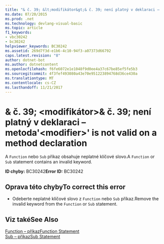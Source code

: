 ```yaml
---
title: "& č. 39; &lt;modifikátor&gt;& č. 39; není platný v deklaraci – metoda"
ms.date: 07/20/2015
ms.prod: .net
ms.technology: devlang-visual-basic
ms.topic: article
f1_keywords:
- vbc30242
- bc30242
helpviewer_keywords: BC30242
ms.assetid: 269d7f3d-e1b6-4c10-94f3-a07373d66792
caps.latest.revision: "8"
author: dotnet-bot
ms.author: dotnetcontent
ms.openlocfilehash: f6fe6072e1e1048f9d0ee4a37c67be85ef5fe5b3
ms.sourcegitcommit: 4f3fef493080a43e70e951223894768d36ce430a
ms.translationtype: MT
ms.contentlocale: cs-CZ
ms.lasthandoff: 11/21/2017
---
```

# <a name="39ltmodifiergt39-is-not-valid-on-a-method-declaration"></a><span data-ttu-id="14419-102">& č. 39; &lt;modifikátor&gt;& č. 39; není platný v deklaraci – metoda</span><span class="sxs-lookup"><span data-stu-id="14419-102">&#39;&lt;modifier&gt;&#39; is not valid on a method declaration</span></span>
<span data-ttu-id="14419-103">A `Function` nebo `Sub` příkaz obsahuje neplatné klíčové slovo.</span><span class="sxs-lookup"><span data-stu-id="14419-103">A `Function` or `Sub` statement contains an invalid keyword.</span></span>  
  
 <span data-ttu-id="14419-104">**ID chyby:** BC30242</span><span class="sxs-lookup"><span data-stu-id="14419-104">**Error ID:** BC30242</span></span>  
  
## <a name="to-correct-this-error"></a><span data-ttu-id="14419-105">Oprava této chyby</span><span class="sxs-lookup"><span data-stu-id="14419-105">To correct this error</span></span>  
  
-   <span data-ttu-id="14419-106">Odeberte neplatné klíčové slovo z `Function` nebo `Sub` příkaz.</span><span class="sxs-lookup"><span data-stu-id="14419-106">Remove the invalid keyword from the `Function` or `Sub` statement.</span></span>  
  
## <a name="see-also"></a><span data-ttu-id="14419-107">Viz také</span><span class="sxs-lookup"><span data-stu-id="14419-107">See Also</span></span>  
 [<span data-ttu-id="14419-108">Function – příkaz</span><span class="sxs-lookup"><span data-stu-id="14419-108">Function Statement</span></span>](../../visual-basic/language-reference/statements/function-statement.md)  
 [<span data-ttu-id="14419-109">Sub – příkaz</span><span class="sxs-lookup"><span data-stu-id="14419-109">Sub Statement</span></span>](../../visual-basic/language-reference/statements/sub-statement.md)
